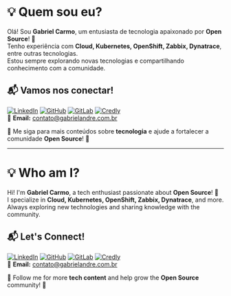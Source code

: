 # 💡 Quem sou eu?  
Olá! Sou **Gabriel Carmo**, um entusiasta de tecnologia apaixonado por **Open Source**! 🚀  
Tenho experiência com **Cloud, Kubernetes, OpenShift, Zabbix, Dynatrace**, entre outras tecnologias.  
Estou sempre explorando novas tecnologias e compartilhando conhecimento com a comunidade.  

## 📬 Vamos nos conectar!  
[![LinkedIn](https://img.shields.io/badge/LinkedIn-0A66C2?style=for-the-badge&logo=linkedin&logoColor=white)](https://www.linkedin.com/in/gabrielandre02/) [![GitHub](https://img.shields.io/badge/GitHub-181717?style=for-the-badge&logo=github&logoColor=white)](https://github.com/Gabrielandre02)  [![GitLab](https://img.shields.io/badge/GitLab-FC6D26?style=for-the-badge&logo=gitlab&logoColor=white)](https://gitlab.com/gabs_public)   [![Credly](https://img.shields.io/badge/Credly-FF6F00?style=for-the-badge&logo=credly&logoColor=white)](https://www.credly.com/users/gabriel-carmo.dev)  
📧 **Email:** contato@gabrielandre.com.br  

🔄 Me siga para mais conteúdos sobre **tecnologia** e ajude a fortalecer a comunidade **Open Source**! 🚀  

---

# 💡 Who am I?  
Hi! I'm **Gabriel Carmo**, a tech enthusiast passionate about **Open Source**! 🚀  
I specialize in **Cloud, Kubernetes, OpenShift, Zabbix, Dynatrace**, and more.  
Always exploring new technologies and sharing knowledge with the community.  

## 📬 Let's Connect!  
[![LinkedIn](https://img.shields.io/badge/LinkedIn-0A66C2?style=for-the-badge&logo=linkedin&logoColor=white)](https://www.linkedin.com/in/gabrielandre02/)   [![GitHub](https://img.shields.io/badge/GitHub-181717?style=for-the-badge&logo=github&logoColor=white)](https://github.com/Gabrielandre02)   [![GitLab](https://img.shields.io/badge/GitLab-FC6D26?style=for-the-badge&logo=gitlab&logoColor=white)](https://gitlab.com/gabs_public)   [![Credly](https://img.shields.io/badge/Credly-FF6F00?style=for-the-badge&logo=credly&logoColor=white)](https://www.credly.com/users/gabriel-carmo.dev)  
📧 **Email:** contato@gabrielandre.com.br  

🔄 Follow me for more **tech content** and help grow the **Open Source** community! 🚀  
